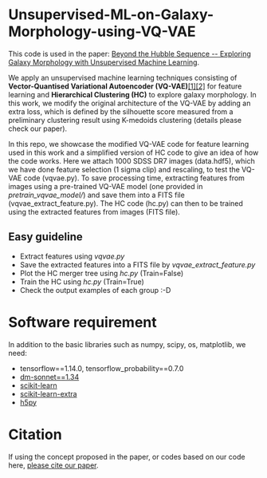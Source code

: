 # Unsupervised-ML-on-Galaxy-Morphology-using-VQ-VAE
This code is used in the paper: [Beyond the Hubble Sequence -- Exploring Galaxy Morphology with Unsupervised Machine Learning](https://arxiv.org/abs/2009.11932).  

We apply an unsupervised machine learning techniques consisting of **Vector-Quantised Variational Autoencoder (VQ-VAE)**[[1]](https://arxiv.org/abs/1711.00937)[[2]](https://arxiv.org/pdf/1906.00446.pdf) for feature learning and **Hierarchical Clustering (HC)** to explore galaxy morphology. In this work, we modify the original architecture of the VQ-VAE by adding an extra loss, which is defined by the silhouette score measured from a preliminary clustering result using K-medoids clustering (details please check our paper).

In this repo, we showcase the modified VQ-VAE code for feature learning used in this work and a simplified version of HC code to give an idea of how the code works. Here we attach 1000 SDSS DR7 images (data.hdf5), which we have done feature selection (1 sigma clip) and rescaling, to test the VQ-VAE code (vqvae.py). To save processing time, extracting features from images using a pre-trained VQ-VAE model (one provided in *pretrain_vqvae_model/*) and save them into a FITS file (vqvae_extract_feature.py). The HC code (hc.py) can then to be trained using the extracted features from images (FITS file).

## Easy guideline
- Extract features using *vqvae.py*
- Save the extracted features into a FITS file by *vqvae_extract_feature.py*
- Plot the HC merger tree using *hc.py* (Train=False)
- Train the HC using *hc.py* (Train=True)
- Check the output examples of each group :-D

# Software requirement
In addition to the basic libraries such as numpy, scipy, os, matplotlib, we need:
- tensorflow==1.14.0, tensorflow_probability==0.7.0
- [dm-sonnet==1.34](https://github.com/deepmind/sonnet)
- [scikit-learn](https://scikit-learn.org/stable/install.html)
- [scikit-learn-extra](https://scikit-learn-extra.readthedocs.io/en/latest/install.html)
- [h5py](https://docs.h5py.org/en/latest/build.html)

# Citation
If using the concept proposed in the paper, or codes based on our code here, [please cite our paper](https://ui.adsabs.harvard.edu/abs/2020arXiv200911932C/abstract).
